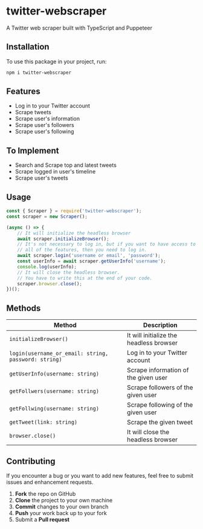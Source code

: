 # twitter-webscraper
A Twitter web scraper built with TypeScript and Puppeteer 
## Installation
To use this package in your project, run:
```bash
npm i twitter-webscraper
```
## Features
- Log in to your Twitter account
- Scrape tweets
- Scrape user's information
- Scrape user's followers
- Scrape user's following
## To Implement
- Search and Scrape top and latest tweets 
- Scrape logged in user's timeline
- Scrape user's tweets

## Usage

```js
const { Scraper } = require('twitter-webscraper');
const scraper = new Scraper();

(async () => {
    // It will initialize the headless browser 
    await scraper.initializeBrowser();
    // It's not necessary to log in, but if you want to have access to
    // all of the features, then you need to log in.  
    await scraper.login('username or email', 'password');
    const userInfo = await scraper.getUserInfo('username');
    console.log(userInfo);
    // It will close the headless browser. 
    // You have to write this at the end of your code. 
    scraper.browser.close();
})();
```

## Methods

Method | Description 
--- | --- 
`initializeBrowser()` | It will initialize the headless browser  
`login(username_or_email: string, password: string)` | Log in to your Twitter account  
`getUserInfo(username: string)` | Scrape information of the given user
`getFollwers(username: string)` | Scrape followers of the given user
`getFollwing(username: string)` | Scrape following of the given user 
`getTweet(link: string)` | Scrape the given tweet 
`browser.close()` | It will close the headless browser

## Contributing
If you encounter a bug or you want to add new features, feel free to submit issues and enhancement requests.

 1. **Fork** the repo on GitHub
 2. **Clone** the project to your own machine
 3. **Commit** changes to your own branch
 4. **Push** your work back up to your fork
 5. Submit a **Pull request**
